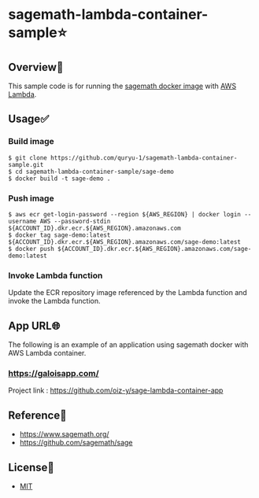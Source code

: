 # sagemath-lambda-container-sample:star:

## Overview:eyes:

This sample code is for running the [sagemath docker image](https://hub.docker.com/r/sagemath/sagemath) with [AWS Lambda](https://aws.amazon.com/lambda/).

## Usage:white_check_mark:

### Build image

```
$ git clone https://github.com/quryu-1/sagemath-lambda-container-sample.git
$ cd sagemath-lambda-container-sample/sage-demo
$ docker build -t sage-demo .
```

### Push image

```
$ aws ecr get-login-password --region ${AWS_REGION} | docker login --username AWS --password-stdin ${ACCOUNT_ID}.dkr.ecr.${AWS_REGION}.amazonaws.com
$ docker tag sage-demo:latest ${ACCOUNT_ID}.dkr.ecr.${AWS_REGION}.amazonaws.com/sage-demo:latest
$ docker push ${ACCOUNT_ID}.dkr.ecr.${AWS_REGION}.amazonaws.com/sage-demo:latest
```

### Invoke Lambda function

Update the ECR repository image referenced by the Lambda function and invoke the Lambda function.

## App URL:globe_with_meridians:

The following is an example of an application using sagemath docker with AWS Lambda container.

### https://galoisapp.com/

Project link : https://github.com/oiz-y/sage-lambda-container-app

## Reference:book:

- https://www.sagemath.org/
- https://github.com/sagemath/sage

## License:bell:

- [MIT](https://github.com/oiz-y/sagemath-lambda-container-sample/blob/main/LICENSE)
